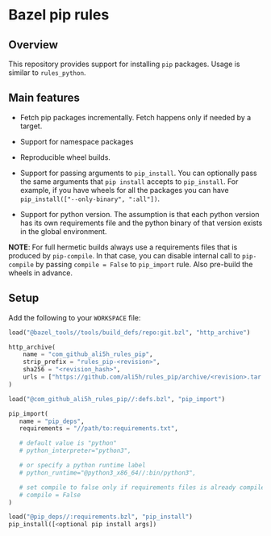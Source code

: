 # Bazel pip rules

## Overview

This repository provides support for installing `pip` packages. Usage
is similar to `rules_python`.

## Main features

- Fetch pip packages incrementally. Fetch happens only if needed by a target.

- Support for namespace packages

- Reproducible wheel builds.

- Support for passing arguments to `pip_install`. You can optionally
  pass the same arguments that `pip install` accepts to
  `pip_install`. For example, if you have wheels for all the packages
  you can have `pip_install(["--only-binary", ":all"])`.

- Support for python version. The assumption is that each python
  version has its own requirements file and the python binary of that
  version exists in the global environment.

__NOTE__: For full hermetic builds always use a requirements files
  that is produced by `pip-compile`. In that case, you can disable
  internal call to `pip-compile` by passing `compile = False` to
  `pip_import` rule. Also pre-build the wheels in advance.


## Setup

Add the following to your `WORKSPACE` file:

```python
load("@bazel_tools//tools/build_defs/repo:git.bzl", "http_archive")

http_archive(
    name = "com_github_ali5h_rules_pip",
    strip_prefix = "rules_pip-<revision>",
    sha256 = "<revision_hash>",
    urls = ["https://github.com/ali5h/rules_pip/archive/<revision>.tar.gz"],
)

load("@com_github_ali5h_rules_pip//:defs.bzl", "pip_import")

pip_import(
   name = "pip_deps",
   requirements = "//path/to:requirements.txt",

   # default value is "python"
   # python_interpreter="python3",

   # or specify a python runtime label
   # python_runtime="@python3_x86_64//:bin/python3",

   # set compile to false only if requirements files is already compiled
   # compile = False
)

load("@pip_deps//:requirements.bzl", "pip_install")
pip_install([<optional pip install args])
```
